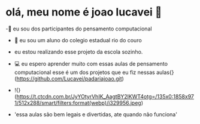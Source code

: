 # olá, meu nome é joao lucavei &#128075;
-&#129445; eu sou dos participantes do pensamento computacional
- &#127979; eu sou um aluno do colegio estadual rio do couro
- eu estou realizando esse projeto da escola sozinho.
- &#128187; eu espero aprender muito com essas aulas de pensamento computacional
esse é um dos projetos que eu fiz nessas aulas{}(https://github.com/Lucavei/padariajoao.git)

- !{}(https://t.ctcdn.com.br/JyYOtyrVhIK_AagtBY2lKWT4otg=/135x0:1858x971/512x288/smart/filters:format(webp)/i329956.jpeg)

- 'essa aulas são bem legais e divertidas, ate quando não funciona'
<!---
Lucavei/Lucavei is a ✨ special ✨ repository because its `README.md` (this file) appears on your GitHub profile.
You can click the Preview link to take a look at your changes.
--->
